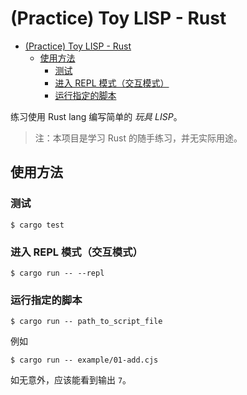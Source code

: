 # (Practice) Toy LISP - Rust

<!-- @import "[TOC]" {cmd="toc" depthFrom=1 depthTo=6 orderedList=false} -->

<!-- code_chunk_output -->

- [(Practice) Toy LISP - Rust](#practice-toy-lisp-rust)
  - [使用方法](#使用方法)
    - [测试](#测试)
    - [进入 REPL 模式（交互模式）](#进入-repl-模式交互模式)
    - [运行指定的脚本](#运行指定的脚本)

<!-- /code_chunk_output -->

练习使用 Rust lang 编写简单的 _玩具 LISP_。

> 注：本项目是学习 Rust 的随手练习，并无实际用途。

## 使用方法

### 测试

`$ cargo test`

### 进入 REPL 模式（交互模式）

`$ cargo run -- --repl`

### 运行指定的脚本

`$ cargo run -- path_to_script_file`

例如

`$ cargo run -- example/01-add.cjs`

如无意外，应该能看到输出 `7`。
